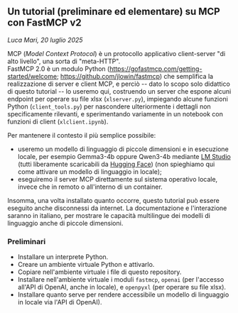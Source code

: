 ## Un tutorial (preliminare ed elementare) su MCP con FastMCP v2

_Luca Mari, 20 luglio 2025_

MCP (_Model Context Protocol_) è un protocollo applicativo client-server "di alto livello", una sorta di "meta-HTTP".  
FastMCP 2.0 è un modulo Python (https://gofastmcp.com/getting-started/welcome; https://github.com/jlowin/fastmcp) che semplifica la realizzazione di server e client MCP, e perciò -- dato lo scopo solo didattico di questo tutorial -- lo useremo qui, costruendo un server che espone alcuni endpoint per operare su file xlsx (`xlserver.py`), impiegando alcune funzioni Python (`client_tools.py`) per nascondere ulteriormente i dettagli non specificamente rilevanti, e sperimentando variamente in un notebook con funzioni di client (`xlclient.ipynb`).

Per mantenere il contesto il più semplice possibile:
* useremo un modello di linguaggio di piccole dimensioni e in esecuzione locale, per esempio Gemma3-4b oppure Qwen3-4b mediante [LM Studio](https://lmstudio.ai) (tutti liberamente scaricabili da [Hugging Face](https://huggingface.co)) (non spieghiamo qui come attivare un modello di linguaggio in locale);
* eseguiremo il server MCP direttamente sul sistema operativo locale, invece che in remoto o all'interno di un container.

Insomma, una volta installato quanto occorre, questo tutorial può essere eseguito anche disconnessi da internet. La documentazione e l'interazione saranno in italiano, per mostrare le capacità multilingue dei modelli di linguaggio anche di piccole dimensioni.

### Preliminari

* Installare un interprete Python.
* Creare un ambiente virtuale Python e attivarlo.
* Copiare nell'ambiente virtuale i file di questo repository.
* Installare nell'ambiente virtuale i moduli `fastmcp`, `openai` (per l'accesso all'API di OpenAI, anche in locale), e `openpyxl` (per operare su file xlsx).
* Installare quanto serve per rendere accessibile un modello di linguaggio in locale via l'API di OpenAI).